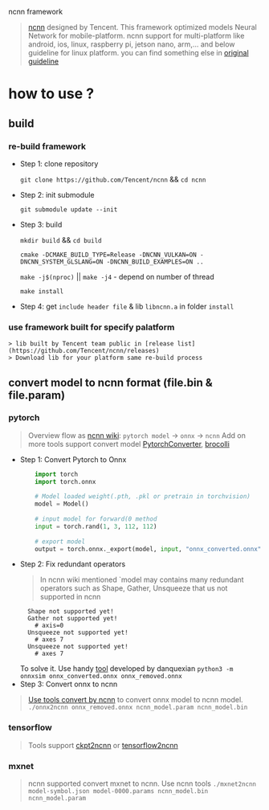 ncnn framework

  > [ncnn](https://github.com/Tencent/ncnn) designed by Tencent. This framework optimized models Neural Network for mobile-platform.
  > ncnn support for multi-platform like android, ios, linux, raspberry pi, jetson nano, arm,...
and below guideline for linux platform. you can find something else in [original guideline](https://github.com/Tencent/ncnn#howto)

# how to use ?
## build
### re-build framework
  - Step 1: clone repository
  
      `git clone https://github.com/Tencent/ncnn` && `cd ncnn`
  - Step 2: init submodule
  
      `git submodule update --init`
  - Step 3: build
    
      `mkdir build` && `cd build`
      
      `cmake -DCMAKE_BUILD_TYPE=Release -DNCNN_VULKAN=ON -DNCNN_SYSTEM_GLSLANG=ON -DNCNN_BUILD_EXAMPLES=ON ..`
      
      `make -j$(nproc)` || `make -j4` - depend on number of thread
      
      `make install`
   - Step 4: get `include header file` & lib `libncnn.a` in folder `install`
### use framework built for specify palatform
    > lib built by Tencent team public in [release list](https://github.com/Tencent/ncnn/releases)
    > Download lib for your platform same re-build process
## convert model to ncnn format (file.bin & file.param)
### pytorch
  > Overview flow as [ncnn wiki](https://github.com/Tencent/ncnn/wiki/use-ncnn-with-pytorch-or-onnx): `pytorch model` -> `onnx` -> `ncnn`
  > Add on more tools support convert model [PytorchConverter](https://github.com/starimeL/PytorchConverter), [brocolli](https://github.com/inisis/brocolli)
  - Step 1: Convert Pytorch to Onnx
    ```python
        import torch
        import torch.onnx
        
        # Model loaded weight(.pth, .pkl or pretrain in torchvision)
        model = Model()
        
        # input model for forward(0 method
        input = torch.rand(1, 3, 112, 112)
        
        # export model
        output = torch.onnx._export(model, input, "onnx_converted.onnx", export_params=True)
  - Step 2: Fix redundant operators
    > In ncnn wiki mentioned `model may contains many redundant operators such as Shape, Gather, Unsqueeze that us not supported in ncnn
    ```
      Shape not supported yet!
      Gather not supported yet!
        # axis=0
      Unsqueeze not supported yet!
        # axes 7
      Unsqueeze not supported yet!
        # axes 7
    ```
    To solve it. Use handy [tool](https://github.com/daquexian/onnx-simplifier) developed by danquexian
    `python3 -m onnxsim onnx_converted.onnx onnx_removed.onnx`
  - Step 3: Convert onnx to ncnn
  > [Use tools convert by ncnn](https://github.com/docongminh/F-Vision/tree/master/optimizer_framework/NCNN#use-framework-built-for-specify-patlform) to convert onnx model to ncnn model.
    `./onnx2ncnn onnx_removed.onnx ncnn_model.param ncnn_model.bin`
  
### tensorflow
   > Tools support [ckpt2ncnn](https://github.com/hanzy88/ckpt2ncnn) or [tensorflow2ncnn](https://github.com/hanzy88/tensorflow2ncnn)
### mxnet
  > ncnn supported convert mxnet to ncnn. Use ncnn tools
  `./mxnet2ncnn model-symbol.json model-0000.params ncnn_model.bin ncnn_model.param`
